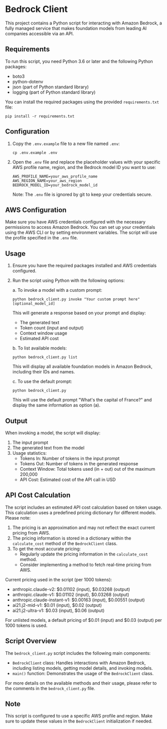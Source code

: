 # Bedrock Client

This project contains a Python script for interacting with Amazon Bedrock, a fully managed service that makes foundation models from leading AI companies accessible via an API.

## Requirements

To run this script, you need Python 3.6 or later and the following Python packages:

- boto3
- python-dotenv
- json (part of Python standard library)
- logging (part of Python standard library)

You can install the required packages using the provided `requirements.txt` file:

```
pip install -r requirements.txt
```

## Configuration

1. Copy the `.env.example` file to a new file named `.env`:

   ```
   cp .env.example .env
   ```

2. Open the `.env` file and replace the placeholder values with your specific AWS profile name, region, and the Bedrock model ID you want to use:

   ```
   AWS_PROFILE_NAME=your_aws_profile_name
   AWS_REGION_NAME=your_aws_region
   BEDROCK_MODEL_ID=your_bedrock_model_id
   ```

   Note: The `.env` file is ignored by git to keep your credentials secure.

## AWS Configuration

Make sure you have AWS credentials configured with the necessary permissions to access Amazon Bedrock. You can set up your credentials using the AWS CLI or by setting environment variables. The script will use the profile specified in the `.env` file.

## Usage

1. Ensure you have the required packages installed and AWS credentials configured.
2. Run the script using Python with the following options:

   a. To invoke a model with a custom prompt:
   ```
   python bedrock_client.py invoke "Your custom prompt here" [optional_model_id]
   ```
   This will generate a response based on your prompt and display:
   - The generated text
   - Token count (input and output)
   - Context window usage
   - Estimated API cost

   b. To list available models:
   ```
   python bedrock_client.py list
   ```
   This will display all available foundation models in Amazon Bedrock, including their IDs and names.

   c. To use the default prompt:
   ```
   python bedrock_client.py
   ```
   This will use the default prompt "What's the capital of France?" and display the same information as option (a).

## Output

When invoking a model, the script will display:

1. The input prompt
2. The generated text from the model
3. Usage statistics:
   - Tokens In: Number of tokens in the input prompt
   - Tokens Out: Number of tokens in the generated response
   - Context Window: Total tokens used (in + out) out of the maximum 200,000
   - API Cost: Estimated cost of the API call in USD

## API Cost Calculation

The script includes an estimated API cost calculation based on token usage. This calculation uses a predefined pricing dictionary for different models. Please note:

1. The pricing is an approximation and may not reflect the exact current pricing from AWS.
2. The pricing information is stored in a dictionary within the `calculate_cost` method of the `BedrockClient` class.
3. To get the most accurate pricing:
   - Regularly update the pricing information in the `calculate_cost` method.
   - Consider implementing a method to fetch real-time pricing from AWS.

Current pricing used in the script (per 1000 tokens):

- anthropic.claude-v2: $0.01102 (input), $0.03268 (output)
- anthropic.claude-v1: $0.01102 (input), $0.03268 (output)
- anthropic.claude-instant-v1: $0.00163 (input), $0.00551 (output)
- ai21.j2-mid-v1: $0.01 (input), $0.02 (output)
- ai21.j2-ultra-v1: $0.03 (input), $0.06 (output)

For unlisted models, a default pricing of $0.01 (input) and $0.03 (output) per 1000 tokens is used.

## Script Overview

The `bedrock_client.py` script includes the following main components:

- `BedrockClient` class: Handles interactions with Amazon Bedrock, including listing models, getting model details, and invoking models.
- `main()` function: Demonstrates the usage of the `BedrockClient` class.

For more details on the available methods and their usage, please refer to the comments in the `bedrock_client.py` file.

## Note

This script is configured to use a specific AWS profile and region. Make sure to update these values in the `BedrockClient` initialization if needed.
